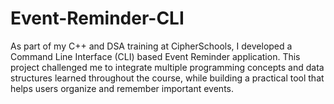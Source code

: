 # Event-Reminder-CLI
As part of my C++ and DSA training at CipherSchools, I developed a Command Line Interface (CLI) based Event Reminder application. This project challenged me to integrate multiple programming concepts and data structures learned throughout the course, while building a practical tool that helps users organize and remember important events.
